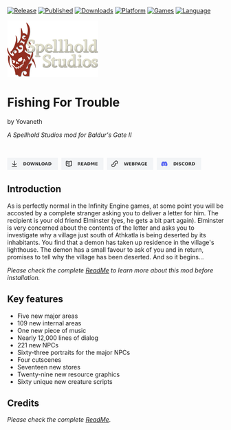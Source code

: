 [![Release](https://img.shields.io/github/v/release/Spellhold-Studios/template-basic?include_prereleases&color=%2392403a)](https://github.com/Spellhold-Studios/FishingForTrouble/releases/latest)
[![Published](https://img.shields.io/github/release-date-pre/Spellhold-Studios/template-basic?display_date=published_at&label=published&color=%2392403a)](https://github.com/Spellhold-Studios/FishingForTrouble/releases/latest)
[![Downloads](https://img.shields.io/github/downloads/Spellhold-Studios/template-basic/total?color=%2392403a)](https://github.com/Spellhold-Studios/FishingForTrouble/releases)
[![Platform](https://img.shields.io/badge/platform-Windows%20%a0%20macOS%20%a0%20Linux%20%a0%20Project%20Infinity-%2392403a)](https://github.com/Spellhold-Studios/FishingForTrouble/releases)
[![Games](https://img.shields.io/badge/games-BG2%20%a0%20BGT%20%a0%20BG2%3AEE%20%a0%20EET-%2392403a)](https://github.com/Spellhold-Studios/FishingForTrouble/releases)
[![Language](https://img.shields.io/badge/language-en%20%a0%20de%20%a0%20fr%20%a0%20zh--CN%20%a0%20zh--TW-%2392403a)](https://github.com/Spellhold-Studios/FishingForTrouble/releases)

<!--
Badges white space separator: %20%a0%20
Badges ":" (colon) symbol: %3A
Badges "-" (hyphen) symbol: --
Games full list: BG1 BG2 BGT BG%3AEE SoD BG2%3AEE EET IWD1 IWD2 IWD%3AEE PST PST%3AEE
IETF language tags: https://spellhold-studios.github.io/assets/docs/ietf-lang-tags.pdf
Common language tags: en cs de es fr it ja ko pl pt--BR ru zh--CN zh--TW
Why some badges update slowly: https://github.com/pujux/badge-it/issues/78
-->

<picture>
  <source media="(prefers-color-scheme: dark)" srcset="https://raw.githubusercontent.com/Spellhold-Studios/Spellhold-Studios.github.io/main/assets/images/shs-corner-logo.svg" />
  <source media="(prefers-color-scheme: light)" srcset="https://raw.githubusercontent.com/Spellhold-Studios/Spellhold-Studios.github.io/main/assets/images/shs-corner-logo.svg" />
  <img alt="SHS logo" src="https://raw.githubusercontent.com/Spellhold-Studios/Spellhold-Studios.github.io/main/assets/images/shs-corner-logo.svg" width="212" height="132">
</picture>

# Fishing For Trouble

by Yovaneth

*A Spellhold Studios mod for Baldur's Gate&nbsp;II*

<br>

[<img alt="Download" src="https://raw.githubusercontent.com/Spellhold-Studios/Spellhold-Studios.github.io/main/assets/buttons/download.svg" height="28">](https://github.com/Spellhold-Studios/FishingForTrouble/releases/latest)&nbsp;
[<img alt="Readme" src="https://raw.githubusercontent.com/Spellhold-Studios/Spellhold-Studios.github.io/main/assets/buttons/readme.svg" height="28">](https://spellhold-studios.github.io/readmes/fishingfortrouble/FishingForTrouble-Readme.html)&nbsp;
[<img alt="Webpage" src="https://raw.githubusercontent.com/Spellhold-Studios/Spellhold-Studios.github.io/main/assets/buttons/webpage.svg" height="28">](https://www.spellholdstudios.net/ie/fft/)&nbsp;
[<img alt="Discord" src="https://raw.githubusercontent.com/Spellhold-Studios/Spellhold-Studios.github.io/main/assets/buttons/discord-blue.svg" height="28">](https://discord.gg/pE2Njbdb2a)

## Introduction

As is perfectly normal in the Infinity Engine games, at some point you will be accosted by a complete stranger asking you to deliver a letter for him. The recipient is your old friend Elminster (yes, he gets a bit part again). Elminster is very concerned about the contents of the letter and asks you to investigate why a village just south of Athkatla is being deserted by its inhabitants. You find that a demon has taken up residence in the village's lighthouse. The demon has a small favour to ask of you and in return, promises to tell why the village has been deserted. And so it begins...

*Please check the complete [ReadMe](https://spellhold-studios.github.io/readmes/fishingfortrouble/FishingForTrouble-Readme.html) to learn more about this mod before installation.*

## Key features

- Five new major areas
- 109 new internal areas
- One new piece of music
- Nearly 12,000 lines of dialog
- 221 new NPCs
- Sixty-three portraits for the major NPCs
- Four cutscenes
- Seventeen new stores
- Twenty-nine new resource graphics
- Sixty unique new creature scripts

## Credits
*Please check the complete [ReadMe](https://spellhold-studios.github.io/readmes/fishingfortrouble/FishingForTrouble-Readme.html).*